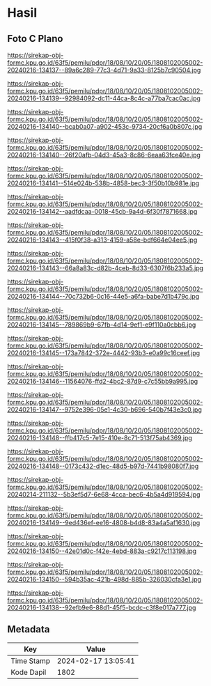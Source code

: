 # Hasil

## Foto C Plano

https://sirekap-obj-formc.kpu.go.id/63f5/pemilu/pdpr/18/08/10/20/05/1808102005002-20240216-134137--89a6c289-77c3-4d71-9a33-8125b7c90504.jpg

https://sirekap-obj-formc.kpu.go.id/63f5/pemilu/pdpr/18/08/10/20/05/1808102005002-20240216-134139--92984092-dc11-44ca-8c4c-a77ba7cac0ac.jpg

https://sirekap-obj-formc.kpu.go.id/63f5/pemilu/pdpr/18/08/10/20/05/1808102005002-20240216-134140--bcab0a07-a902-453c-9734-20cf6a0b807c.jpg

https://sirekap-obj-formc.kpu.go.id/63f5/pemilu/pdpr/18/08/10/20/05/1808102005002-20240216-134140--26f20afb-04d3-45a3-8c86-6eaa63fce40e.jpg

https://sirekap-obj-formc.kpu.go.id/63f5/pemilu/pdpr/18/08/10/20/05/1808102005002-20240216-134141--514e024b-538b-4858-bec3-3f50b10b981e.jpg

https://sirekap-obj-formc.kpu.go.id/63f5/pemilu/pdpr/18/08/10/20/05/1808102005002-20240216-134142--aadfdcaa-0018-45cb-9a4d-6f30f7871668.jpg

https://sirekap-obj-formc.kpu.go.id/63f5/pemilu/pdpr/18/08/10/20/05/1808102005002-20240216-134143--415f0f38-a313-4159-a58e-bdf664e04ee5.jpg

https://sirekap-obj-formc.kpu.go.id/63f5/pemilu/pdpr/18/08/10/20/05/1808102005002-20240216-134143--66a8a83c-d82b-4ceb-8d33-6307f6b233a5.jpg

https://sirekap-obj-formc.kpu.go.id/63f5/pemilu/pdpr/18/08/10/20/05/1808102005002-20240216-134144--70c732b6-0c16-44e5-a6fa-babe7d1b479c.jpg

https://sirekap-obj-formc.kpu.go.id/63f5/pemilu/pdpr/18/08/10/20/05/1808102005002-20240216-134145--789869b9-67fb-4d14-9ef1-e9f110a0cbb6.jpg

https://sirekap-obj-formc.kpu.go.id/63f5/pemilu/pdpr/18/08/10/20/05/1808102005002-20240216-134145--173a7842-372e-4442-93b3-e0a99c16ceef.jpg

https://sirekap-obj-formc.kpu.go.id/63f5/pemilu/pdpr/18/08/10/20/05/1808102005002-20240216-134146--11564076-ffd2-4bc2-87d9-c7c55bb9a995.jpg

https://sirekap-obj-formc.kpu.go.id/63f5/pemilu/pdpr/18/08/10/20/05/1808102005002-20240216-134147--9752e396-05e1-4c30-b696-540b7f43e3c0.jpg

https://sirekap-obj-formc.kpu.go.id/63f5/pemilu/pdpr/18/08/10/20/05/1808102005002-20240216-134148--ffb417c5-7e15-410e-8c71-513f75ab4369.jpg

https://sirekap-obj-formc.kpu.go.id/63f5/pemilu/pdpr/18/08/10/20/05/1808102005002-20240216-134148--0173c432-d1ec-48d5-b97d-7441b98080f7.jpg

https://sirekap-obj-formc.kpu.go.id/63f5/pemilu/pdpr/18/08/10/20/05/1808102005002-20240214-211132--5b3ef5d7-6e68-4cca-bec6-4b5a4d919594.jpg

https://sirekap-obj-formc.kpu.go.id/63f5/pemilu/pdpr/18/08/10/20/05/1808102005002-20240216-134149--9ed436ef-ee16-4808-b4d8-83a4a5af1630.jpg

https://sirekap-obj-formc.kpu.go.id/63f5/pemilu/pdpr/18/08/10/20/05/1808102005002-20240216-134150--42e01d0c-f42e-4ebd-883a-c9217c113198.jpg

https://sirekap-obj-formc.kpu.go.id/63f5/pemilu/pdpr/18/08/10/20/05/1808102005002-20240216-134150--594b35ac-421b-498d-885b-326030cfa3e1.jpg

https://sirekap-obj-formc.kpu.go.id/63f5/pemilu/pdpr/18/08/10/20/05/1808102005002-20240216-134138--92efb9e6-88d1-45f5-bcdc-c3f8e017a777.jpg


## Metadata

| Key        | Value               |
| ---------- | ------------------- |
| Time Stamp | 2024-02-17 13:05:41 |
| Kode Dapil | 1802                |



